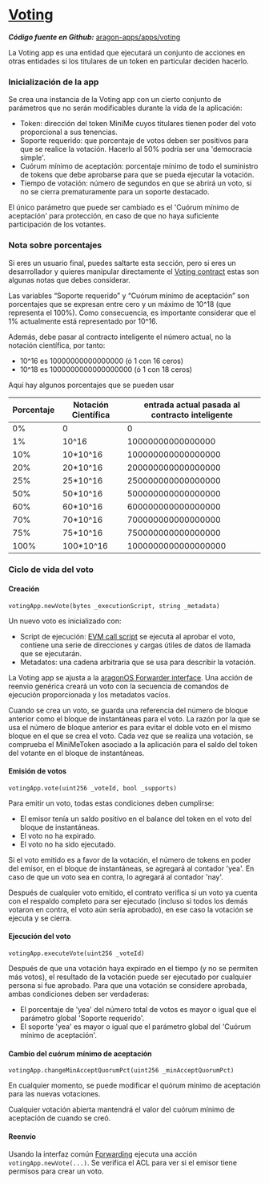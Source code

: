 # [Voting](https://github.com/aragon/aragon-apps/tree/master/apps/voting)

_**Código fuente en Github:**_ [aragon-apps/apps/voting](https://github.com/aragon/aragon-apps/tree/master/apps/voting)

La Voting app es una entidad que ejecutará un conjunto de acciones en otras entidades si los titulares de un token en particular deciden hacerlo.

### Inicialización de la app

Se crea una instancia de la Voting app con un cierto conjunto de parámetros que no serán modificables durante la vida de la aplicación:

- Token: dirección del token MiniMe cuyos titulares tienen poder del voto proporcional a sus tenencias.
- Soporte requerido: que porcentaje de votos deben ser positivos para que se realice la votación. Hacerlo al 50% podría ser una 'democracia simple'.
- Cuórum mínimo de aceptación: porcentaje mínimo de todo el suministro de tokens que debe aprobarse para que se pueda ejecutar la votación.
- Tiempo de votación: número de segundos en que se abrirá un voto, si no se cierra prematuramente para un soporte destacado.

El único parámetro que puede ser cambiado es el 'Cuórum mínimo de aceptación' para protección, en caso de que no haya suficiente participación de los votantes.

### Nota sobre porcentajes
Si eres un usuario final, puedes saltarte esta sección, pero si eres un desarrollador y quieres manipular directamente el [Voting contract](https://github.com/aragon/aragon-apps/blob/master/apps/voting/contracts/Voting.sol) estas son algunas notas que debes considerar.

Las variables “Soporte requerido” y “Cuórum mínimo de aceptación” son porcentajes que se expresan entre cero y un máximo de 10^18 (que representa el 100%). Como consecuencia, es importante considerar que el 1% actualmente está representado por 10^16.

Además, debe pasar al contracto inteligente el número actual, no la notación científica, por tanto:
- 10^16 es 10000000000000000 (ó 1 con 16 ceros)
- 10^18 es 1000000000000000000 (ó 1 con 18 ceros)

Aquí hay algunos porcentajes que se pueden usar

Porcentaje | Notación Científica | entrada actual pasada al contracto inteligente
------------ | ------------- |  -------------
0%     | 0         | 0
1%     | 10^16         | 10000000000000000
10%   | 10*10^16   | 100000000000000000
20%   | 20*10^16   | 200000000000000000
25%   | 25*10^16   | 250000000000000000
50%   | 50*10^16   | 500000000000000000
60%   | 60*10^16   | 600000000000000000
70%   | 70*10^16   | 700000000000000000
75%   | 75*10^16   | 750000000000000000
100% | 100*10^16 | 1000000000000000000


### Ciclo de vida del voto

#### Creación
```
votingApp.newVote(bytes _executionScript, string _metadata)
```

Un nuevo voto es inicializado con:

- Script de ejecución: [EVM call script](../../documentation/aragonOS/#evm-call-script) se ejecuta al aprobar el voto, contiene una serie de direcciones y cargas útiles de datos de llamada que se ejecutarán.
- Metadatos:  una cadena arbitraria que se usa para describir la votación.

La Voting app se ajusta a la [aragonOS Forwarder interface](../../documentation/aragonOS/#forwarders). Una acción de reenvio genérica creará un voto con la secuencia de comandos de ejecución proporcionada y los metadatos vacíos.

Cuando se crea un voto, se guarda una referencia del número de bloque anterior como el bloque de instantáneas para el voto. La razón por la que se usa el número de bloque anterior es para evitar el doble voto en el mismo bloque en el que se crea el voto. Cada vez que se realiza una votación, se comprueba el MiniMeToken asociado a la aplicación para el saldo del token del votante en el bloque de instantáneas.

#### Emisión de votos
```
votingApp.vote(uint256 _voteId, bool _supports)
```

Para emitir un voto, todas estas condiciones deben cumplirse:

- El emisor tenía un saldo positivo en el balance del token en el voto del bloque de instantáneas. 
- El voto no ha expirado.
- El voto no ha sido ejecutado.

Si el voto emitido es a favor de la votación, el número de tokens en poder del emisor, en el bloque de instantáneas, se agregará al contador 'yea'. En caso de que un voto sea en contra, lo agregará al contador 'nay'.

Después de cualquier voto emitido, el contrato verifica si un voto ya cuenta con el respaldo completo para ser ejecutado (incluso si todos los demás votaron en contra, el voto aún sería aprobado), en ese caso la votación se ejecuta y se cierra.

#### Ejecución del voto
```
votingApp.executeVote(uint256 _voteId)
```

Después de que una votación haya expirado en el tiempo (y no se permiten más votos), el resultado de la votación puede ser ejecutado por cualquier persona si fue aprobado. Para que una votación se considere aprobada, ambas condiciones deben ser verdaderas:

- El porcentaje de 'yea' del número total de votos es mayor o igual que el parámetro global 'Soporte requerido'.
- El soporte 'yea' es mayor o igual que el parámetro global del 'Cuórum mínimo de aceptación'.

#### Cambio del cuórum mínimo de aceptación
```
votingApp.changeMinAcceptQuorumPct(uint256 _minAcceptQuorumPct)
```

En cualquier momento, se puede modificar el quórum mínimo de aceptación para las nuevas votaciones.

Cualquier votación abierta mantendrá el valor del cuórum mínimo de aceptación de cuando se creó.

#### Reenvío

Usando la interfaz común [Forwarding](../../documentation/aragonOS/#forwarders) ejecuta una acción `votingApp.newVote(...)`. Se verifica el ACL para ver si el emisor tiene permisos para crear un voto.

